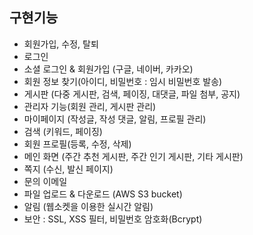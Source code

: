 ## 구현기능

- 회원가입, 수정, 탈퇴
- 로그인
- 소셜 로그인 & 회원가입 (구글, 네이버, 카카오)
- 회원 정보 찾기(아이디, 비밀번호 : 임시 비밀번호 발송)
- 게시판 (다중 게시판, 검색, 페이징, 대댓글, 파일 첨부, 공지)
- 관리자 기능(회원 관리, 게시판 관리)
- 마이페이지 (작성글, 작성 댓글, 알림, 프로필 관리)
- 검색 (키워드, 페이징)
- 회원 프로필(등록, 수정, 삭제)
- 메인 화면 (주간 추천 게시판, 주간 인기 게시판, 기타 게시판)
- 쪽지 (수신, 발신 페이지)
- 문의 이메일
- 파일 업로드 & 다운로드 (AWS S3 bucket)
- 알림 (웹소켓을 이용한 실시간 알림)
- 보안 : SSL, XSS 필터, 비밀번호 암호화(Bcrypt)